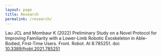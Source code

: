 ```yaml
---
layout: page
title: Research
permalink: /research/
---
```

Lau JCL and Mombaur K (2022) Preliminary Study on a Novel Protocol for Improving Familiarity with a Lower-Limb Robotic Exoskeleton in Able-Bodied, First-Time Users. Front. Robot. AI 8:785251. doi: [10.3389/frobt.2021.785251](https://doi.org/10.3389/frobt.2021.785251)

